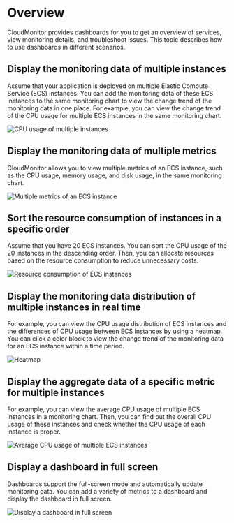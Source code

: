 # Overview

CloudMonitor provides dashboards for you to get an overview of services, view monitoring details, and troubleshoot issues. This topic describes how to use dashboards in different scenarios.

## Display the monitoring data of multiple instances

Assume that your application is deployed on multiple Elastic Compute Service \(ECS\) instances. You can add the monitoring data of these ECS instances to the same monitoring chart to view the change trend of the monitoring data in one place. For example, you can view the change trend of the CPU usage for multiple ECS instances in the same monitoring chart.

![CPU usage of multiple instances](../images/p1526.png)

## Display the monitoring data of multiple metrics

CloudMonitor allows you to view multiple metrics of an ECS instance, such as the CPU usage, memory usage, and disk usage, in the same monitoring chart.

![Multiple metrics of an ECS instance](../images/p1535.png)

## Sort the resource consumption of instances in a specific order

Assume that you have 20 ECS instances. You can sort the CPU usage of the 20 instances in the descending order. Then, you can allocate resources based on the resource consumption to reduce unnecessary costs.

![Resource consumption of ECS instances](../images/p1543.png)

## Display the monitoring data distribution of multiple instances in real time

For example, you can view the CPU usage distribution of ECS instances and the differences of CPU usage between ECS instances by using a heatmap. You can click a color block to view the change trend of the monitoring data for an ECS instance within a time period.

![Heatmap](../images/p1546.png)

## Display the aggregate data of a specific metric for multiple instances

For example, you can view the average CPU usage of multiple ECS instances in a monitoring chart. Then, you can find out the overall CPU usage of these instances and check whether the CPU usage of each instance is proper.

![Average CPU usage of multiple ECS instances](../images/p1549.png)

## Display a dashboard in full screen

Dashboards support the full-screen mode and automatically update monitoring data. You can add a variety of metrics to a dashboard and display the dashboard in full screen.

![Display a dashboard in full screen](../images/p1550.png)

